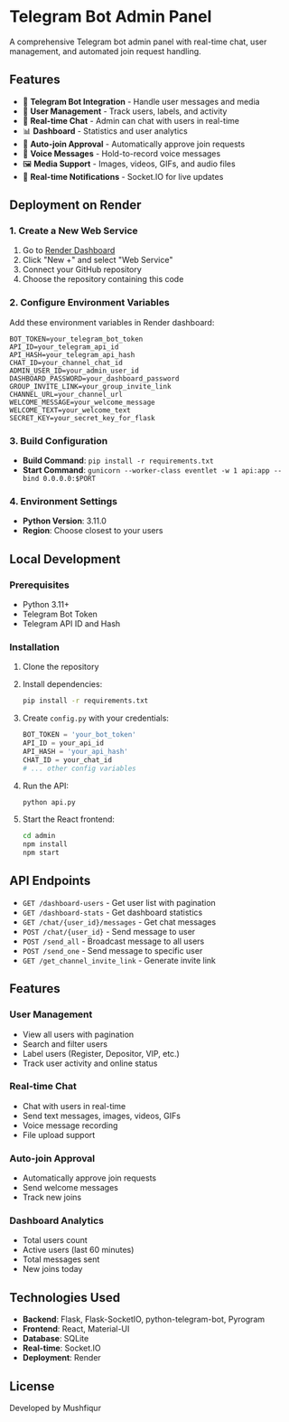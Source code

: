 # Telegram Bot Admin Panel

A comprehensive Telegram bot admin panel with real-time chat, user management, and automated join request handling.

## Features

- 🤖 **Telegram Bot Integration** - Handle user messages and media
- 👥 **User Management** - Track users, labels, and activity
- 💬 **Real-time Chat** - Admin can chat with users in real-time
- 📊 **Dashboard** - Statistics and user analytics
- 🎯 **Auto-join Approval** - Automatically approve join requests
- 📱 **Voice Messages** - Hold-to-record voice messages
- 🖼️ **Media Support** - Images, videos, GIFs, and audio files
- 🔔 **Real-time Notifications** - Socket.IO for live updates

## Deployment on Render

### 1. Create a New Web Service

1. Go to [Render Dashboard](https://dashboard.render.com/)
2. Click "New +" and select "Web Service"
3. Connect your GitHub repository
4. Choose the repository containing this code

### 2. Configure Environment Variables

Add these environment variables in Render dashboard:

```
BOT_TOKEN=your_telegram_bot_token
API_ID=your_telegram_api_id
API_HASH=your_telegram_api_hash
CHAT_ID=your_channel_chat_id
ADMIN_USER_ID=your_admin_user_id
DASHBOARD_PASSWORD=your_dashboard_password
GROUP_INVITE_LINK=your_group_invite_link
CHANNEL_URL=your_channel_url
WELCOME_MESSAGE=your_welcome_message
WELCOME_TEXT=your_welcome_text
SECRET_KEY=your_secret_key_for_flask
```

### 3. Build Configuration

- **Build Command**: `pip install -r requirements.txt`
- **Start Command**: `gunicorn --worker-class eventlet -w 1 api:app --bind 0.0.0.0:$PORT`

### 4. Environment Settings

- **Python Version**: 3.11.0
- **Region**: Choose closest to your users

## Local Development

### Prerequisites

- Python 3.11+
- Telegram Bot Token
- Telegram API ID and Hash

### Installation

1. Clone the repository
2. Install dependencies:
   ```bash
   pip install -r requirements.txt
   ```

3. Create `config.py` with your credentials:
   ```python
   BOT_TOKEN = 'your_bot_token'
   API_ID = your_api_id
   API_HASH = 'your_api_hash'
   CHAT_ID = your_chat_id
   # ... other config variables
   ```

4. Run the API:
   ```bash
   python api.py
   ```

5. Start the React frontend:
   ```bash
   cd admin
   npm install
   npm start
   ```

## API Endpoints

- `GET /dashboard-users` - Get user list with pagination
- `GET /dashboard-stats` - Get dashboard statistics
- `GET /chat/{user_id}/messages` - Get chat messages
- `POST /chat/{user_id}` - Send message to user
- `POST /send_all` - Broadcast message to all users
- `POST /send_one` - Send message to specific user
- `GET /get_channel_invite_link` - Generate invite link

## Features

### User Management
- View all users with pagination
- Search and filter users
- Label users (Register, Depositor, VIP, etc.)
- Track user activity and online status

### Real-time Chat
- Chat with users in real-time
- Send text messages, images, videos, GIFs
- Voice message recording
- File upload support

### Auto-join Approval
- Automatically approve join requests
- Send welcome messages
- Track new joins

### Dashboard Analytics
- Total users count
- Active users (last 60 minutes)
- Total messages sent
- New joins today

## Technologies Used

- **Backend**: Flask, Flask-SocketIO, python-telegram-bot, Pyrogram
- **Frontend**: React, Material-UI
- **Database**: SQLite
- **Real-time**: Socket.IO
- **Deployment**: Render

## License

Developed by Mushfiqur 